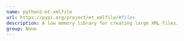 ```yaml
---
name: python2-et-xmlfile
url: https://pypi.org/project/et_xmlfile/#files
description: A low memory library for creating large XML files.
group: None
---
```

